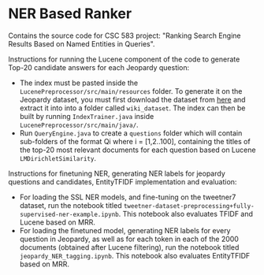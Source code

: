 # NER Based Ranker
Contains the source code for CSC 583 project: "Ranking Search Engine Results Based on Named Entities in Queries".

Instructions for running the Lucene component of the code to generate Top-20 candidate answers for each Jeopardy question:
* The index must be pasted inside the `LucenePreprocessor/src/main/resources` folder. To generate it on the Jeopardy dataset, you must first download the dataset from [here](https://www.dropbox.com/s/nzlb96ejt3lhd7g/wiki-subset-20140602.tar.gz?dl=0) and extract it into into a folder called `wiki_dataset`. The index can then be built by running `IndexTrainer.java` inside `LucenePreprocessor/src/main/java/`.
* Run `QueryEngine.java` to create a `questions` folder which will contain sub-folders of the format Qi where i = [1,2..100], containing the titles of the top-20 most relevant documents for each question based on Lucene  `LMDirichletSimilarity`.

Instructions for finetuning NER, generating NER labels for jeopardy questions and candidates, EntityTFIDF implementation and evaluation:
* For loading the SSL NER models, and fine-tuning on the tweetner7 dataset, run the notebook titled `tweetner-dataset-preprocessing+fully-supervised-ner-example.ipynb`. This notebook also evaluates TFIDF and Lucene based on MRR.
* For loading the finetuned model, generating NER labels for every question in Jeopardy, as well as for each token in each of the 2000 documents (obtained after Lucene filtering), run the notebook titled `jeopardy_NER_tagging.ipynb`. This notebook also evaluates EntityTFIDF based on MRR.
